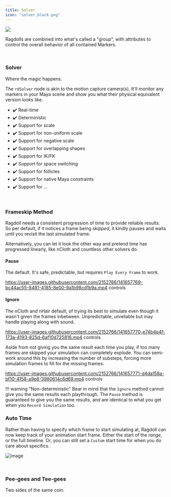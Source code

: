 ```yaml
---
title: Solver
icon: "solver_black.png"
---
```


<div class="hero-container">
    <img class="hero-image" src=/car12.png>
</div>

Ragdolls are combined into what's called a "group", with attributes to control the overall behavior of all contained Markers.

<br>

### Solver

Where the magic happens.

The `rdSolver` node is akin to the motion capture camera(s). It'll monitor any markers in your Maya scene and show you what their physical equivalent version looks like.

- ✔️ Real-time
- ✔️ Deterministic
- ✔️ Support for scale
- ✔️ Support for non-uniform scale
- ✔️ Support for negative scale
- ✔️ Support for overlapping shapes
- ✔️ Support for IK/FK
- ✔️ Support for space switching
- ✔️ Support for follicles
- ✔️ Support for native Maya constraints
- ✔️ Support for ...

<br>

### Frameskip Method

Ragdoll needs a consistent progression of time to provide reliable results. So per default, if it notices a frame being *skipped*, it kindly pauses and waits until you revisit the last simulated frame.

Alternatively, you can let it look the other way and pretend time has progressed linearly, like nCloth and countless other solvers do.

#### Pause

The default. It's safe, predictable, but requires `Play Every Frame` to work.

https://user-images.githubusercontent.com/2152766/141657769-bc44ac55-8481-4185-8e00-9a1b98cd1b9a.mp4 controls

#### Ignore

The nCloth and nHair default, of trying its best to simulate even though it wasn't given the frames inbetween. Unpredictable, unreliable but may handle playing along with sound.

https://user-images.githubusercontent.com/2152766/141657770-e74b4e4f-173a-4193-825d-6af10d725816.mp4 controls

Aside from not giving you the same result each time you play, if too many frames are skipped your simulation can completely explode. You can semi-work around this by increasing the number of substeps, forcing more simulation frames to fill for the missing frames.

https://user-images.githubusercontent.com/2152766/141657771-d4da158a-bf10-4158-a9e8-3980614c6d69.mp4 controls

!!! warning "Non-deterministic"
    Bear in mind that the `Ignore` method cannot give you the same results each playthrough. The `Pause` method is guaranteed to give you the same results, and are identical to what you get when you `Record Simulation` too.


### Auto Time

Rather than having to specify which frame to start simulating at, Ragdoll can now keep track of your animation start frame. Either the start of the *range*, or the full timeline. Or, you can still set a `Custom` start time for when you do care about specifics.

![image](https://user-images.githubusercontent.com/2152766/136388759-8cf91122-c779-4425-9c5b-492597595262.png)

<br>

### Pee-gees and Tee-gees

Two sides of the same coin.
